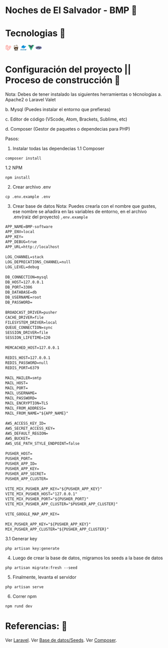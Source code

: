 # Noches de El Salvador - BMP :page_facing_up:

# Tecnologias :rocket:

<code><img height="20" src="https://raw.githubusercontent.com/github/explore/80688e429a7d4ef2fca1e82350fe8e3517d3494d/topics/laravel/laravel.png"></code>
<code><img height="20" src="https://raw.githubusercontent.com/github/explore/80688e429a7d4ef2fca1e82350fe8e3517d3494d/topics/composer/composer.png"></code>
<code><img height="20" src="https://raw.githubusercontent.com/github/explore/80688e429a7d4ef2fca1e82350fe8e3517d3494d/topics/docker/docker.png"></code>
<code><img height="20" src="https://raw.githubusercontent.com/github/explore/80688e429a7d4ef2fca1e82350fe8e3517d3494d/topics/vue/vue.png"></code>
<code><img height="20" src="https://raw.githubusercontent.com/github/explore/80688e429a7d4ef2fca1e82350fe8e3517d3494d/topics/php/php.png"></code>

# Configuración del proyecto || Proceso de construcción :wrench:

Nota: Debes de tener instalado las siguientes herramientas o técnologias
a. Apache2 o Laravel Valet

b. Mysql (Puedes instalar el entorno que prefieras)

c. Editor de código (VScode, Atom, Brackets, Sublime, etc)

d. Composer (Gestor de paquetes o dependecias para PHP)

Pasos:

1. Instalar todas las dependecias
1.1 Composer
```
composer install
```
1.2 NPM
```
npm install
```

2. Crear archivo .env
```
cp .env.example .env
```

3. Crear base de datos
   Nota: Puedes crearla con el nombre que gustes, ese nombre se añadira en las variables de entorno, en el archivo .env(raiz del proyecto)
   ̣`.env.example`

```
APP_NAME=BMP-software
APP_ENV=local
APP_KEY=
APP_DEBUG=true
APP_URL=http://localhost

LOG_CHANNEL=stack
LOG_DEPRECATIONS_CHANNEL=null
LOG_LEVEL=debug

DB_CONNECTION=mysql
DB_HOST=127.0.0.1
DB_PORT=3306
DB_DATABASE=db
DB_USERNAME=root
DB_PASSWORD=

BROADCAST_DRIVER=pusher
CACHE_DRIVER=file
FILESYSTEM_DRIVER=local
QUEUE_CONNECTION=sync
SESSION_DRIVER=file
SESSION_LIFETIME=120

MEMCACHED_HOST=127.0.0.1

REDIS_HOST=127.0.0.1
REDIS_PASSWORD=null
REDIS_PORT=6379

MAIL_MAILER=smtp
MAIL_HOST=
MAIL_PORT=
MAIL_USERNAME=
MAIL_PASSWORD=
MAIL_ENCRYPTION=TLS
MAIL_FROM_ADDRESS=
MAIL_FROM_NAME="${APP_NAME}"

AWS_ACCESS_KEY_ID=
AWS_SECRET_ACCESS_KEY=
AWS_DEFAULT_REGION=
AWS_BUCKET=
AWS_USE_PATH_STYLE_ENDPOINT=false

PUSHER_HOST=
PUSHER_PORT=
PUSHER_APP_ID=
PUSHER_APP_KEY=
PUSHER_APP_SECRET=
PUSHER_APP_CLUSTER=

VITE_MIX_PUSHER_APP_KEY="${PUSHER_APP_KEY}"
VITE_MIX_PUSHER_HOST="127.0.0.1"
VITE_MIX_PUSHER_PORT="${PUSHER_PORT}"
VITE_MIX_PUSHER_APP_CLUSTER="$PUSHER_APP_CLUSTER}"

VITE_GOOGLE_MAP_APP_KEY=

MIX_PUSHER_APP_KEY="${PUSHER_APP_KEY}"
MIX_PUSHER_APP_CLUSTER="${PUSHER_APP_CLUSTER}"
```

3.1 Generar key
```
php artisan key:generate
```

4. Luego de crear la base de datos, migramos los seeds a la base de datos

```
php artisan migrate:fresh --seed
```

5. Finalmente, levanta el servidor

```
php artisan serve
```

6. Correr npm
```
npm rund dev
```

# Referencias: :memo:

Ver [Laravel](https://laravel.com).
Ver [Base de datos/Seeds](https://laravel.com/docs/8.x/seeding).
Ver [Composer](https://getcomposer.org/).
